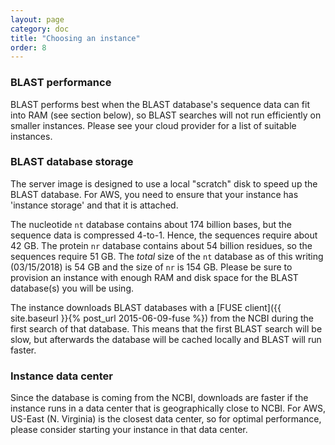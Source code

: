 ```yaml
---
layout: page
category: doc
title: "Choosing an instance"
order: 8
---
```


### BLAST performance

BLAST performs best when the BLAST database's sequence data can fit into RAM (see section below), so BLAST
searches will not run efficiently on smaller instances. Please see your cloud
provider for a list of suitable instances.

### BLAST database storage

The server image is designed to use a local "scratch" disk to speed up the
BLAST database. For AWS, you need to ensure that your instance has 'instance
storage' and that it is attached.

The nucleotide `nt` database contains about 174 billion bases, but
the sequence data is compressed 4-to-1. Hence, the sequences require about 42
GB. The protein `nr` database contains about 54 billion residues, so
the sequences require 51 GB. The *total* size of the `nt` database as of this 
writing (03/15/2018) is 54 GB and the size of `nr` is 154 GB.
Please be sure to provision an instance with enough RAM and disk space for the BLAST
database(s) you will be using.

The instance downloads BLAST databases with a [FUSE client]({{ site.baseurl }}{% post_url 2015-06-09-fuse %}) 
from the NCBI during the first search of that database. This means that the
first BLAST search will be slow, but afterwards the database will be cached locally
and BLAST will run faster.

### Instance data center

Since the database is coming from the NCBI, downloads are faster if the
instance runs in a data center that is geographically close to NCBI.
For AWS, US-East (N. Virginia) is the closest data center, so for optimal performance, please consider
starting your instance in that data center.

